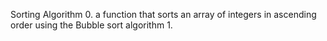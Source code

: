 Sorting Algorithm
0. a function that sorts an array of integers in ascending order using the Bubble sort algorithm
1. 
